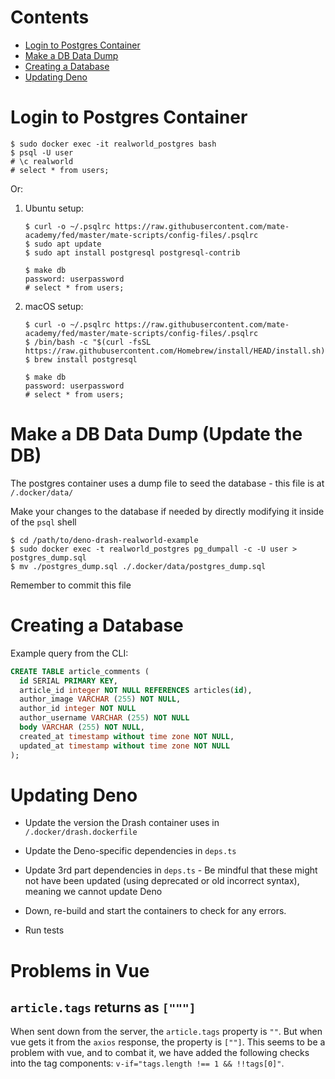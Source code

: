 # Contents

- [Login to Postgres Container](#login-to-postgres-container)
- [Make a DB Data Dump](#make-a-db-data-dump-update-the-db)
- [Creating a Database](#creating-a-database)
- [Updating Deno](#updating-deno)

# Login to Postgres Container

```shell script
$ sudo docker exec -it realworld_postgres bash
$ psql -U user
# \c realworld
# select * from users;
```

Or:
1. Ubuntu setup: 
   ```shell script
   $ curl -o ~/.psqlrc https://raw.githubusercontent.com/mate-academy/fed/master/mate-scripts/config-files/.psqlrc
   $ sudo apt update
   $ sudo apt install postgresql postgresql-contrib
   
   $ make db
   password: userpassword
   # select * from users;
   ```
1. macOS setup:
   ```shell script
   $ curl -o ~/.psqlrc https://raw.githubusercontent.com/mate-academy/fed/master/mate-scripts/config-files/.psqlrc
   $ /bin/bash -c "$(curl -fsSL https://raw.githubusercontent.com/Homebrew/install/HEAD/install.sh)"
   $ brew install postgresql
   
   $ make db
   password: userpassword
   # select * from users;
   ```


# Make a DB Data Dump (Update the DB)

The postgres container uses a dump file to seed the database - this file is at
`/.docker/data/`

Make your changes to the database if needed by directly modifying it inside of
the `psql` shell

```shell script
$ cd /path/to/deno-drash-realworld-example
$ sudo docker exec -t realworld_postgres pg_dumpall -c -U user > postgres_dump.sql
$ mv ./postgres_dump.sql ./.docker/data/postgres_dump.sql
```

Remember to commit this file

# Creating a Database

Example query from the CLI:

```sql
CREATE TABLE article_comments (
  id SERIAL PRIMARY KEY,
  article_id integer NOT NULL REFERENCES articles(id),
  author_image VARCHAR (255) NOT NULL,
  author_id integer NOT NULL
  author_username VARCHAR (255) NOT NULL
  body VARCHAR (255) NOT NULL,
  created_at timestamp without time zone NOT NULL,
  updated_at timestamp without time zone NOT NULL
);
```

# Updating Deno

- Update the version the Drash container uses in `/.docker/drash.dockerfile`

- Update the Deno-specific dependencies in `deps.ts`

- Update 3rd part dependencies in `deps.ts` - Be mindful that these might not
  have been updated (using deprecated or old incorrect syntax), meaning we
  cannot update Deno

- Down, re-build and start the containers to check for any errors.

- Run tests

# Problems in Vue

## `article.tags` returns as `["""]`

When sent down from the server, the `article.tags` property is `""`. But when
vue gets it from the `axios` response, the property is `[""]`. This seems to be
a problem with vue, and to combat it, we have added the following checks into
the tag components: `v-if="tags.length !== 1 && !!tags[0]"`.
